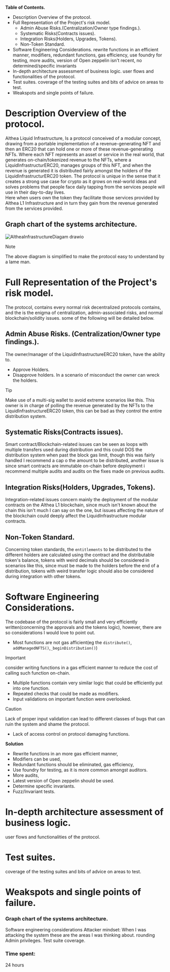 **Table of Contents.**
- Description Overview of the protocol.
- Full Representation of the Project's risk model.
    * Admin Abuse Risks.(Centralization/Owner type findings.).         
    * Systematic Risks(Contracts issues).
    * Integration Risks(Holders, Upgrades, Tokens).
    * Non-Token Standard.
- Software Engineering Considerations.
rewrite functions in an efficient manner,
modifiers, redundant functions, gas efficiency, use foundry for testing, more audits, version of Open zeppelin isn't recent, no determined/specific invariants
- In-depth architecture assessment of business logic.
user flows and functionalities of the protocol.
- Test suites.
coverage of the testing suites and bits of advice on areas to test.
- Weakspots and single points of failure.











# Description Overview of the protocol.

Althea Liquid Infrastructure, Is a protocol conceived of a modular concept, drawing from a portable implementation of a revenue-generating NFT and then an ERC20 that can hold one or more of these revenue-generating NFTs. Where each NFT represents an asset or service in the real world, that generates on-chain/tokenized revenue to the NFTs, where a LiquidInfrastructurERC20, manages groups of this NFT, and when the revenue is generated it is distributed fairly amongst the holders of the LiquidInfrastructurERC20 token.
The protocol is unique in the sense that it creates a strong use case for crypto as it grows on real-world ideas and solves problems that people face daily tapping from the services people will use in their day-to-day lives.  
Here when users own the token they facilitate those services provided by Althea L1 Infrastructure and in turn they gain from the revenue generated from the services provided. 

## Graph chart of the systems architecture.
![AltheaInfrastructureDiagam drawio](https://github.com/shealtielanz/base/assets/126171088/3efbc81c-d0ec-4edc-9eed-49c016b9b5c2)

> [!NOTE]
> The above diagram is simplified to make the protocol easy to understand by a lame man.
# Full Representation of the Project's risk model.
The protocol, contains every normal risk decentralized protocols contains, and the is the enigma of centralization, admin-associated risks, and normal blockchain/solidity issues. some of the following will be detailed below.
## Admin Abuse Risks. (Centralization/Owner type findings.).      
The owner/manager of the LiquidInfrastructureERC20 token, have the ability to.
- Approve Holders.
- Disapprove holders.
In a scenario of misconduct the owner can wreck the holders.
> [!TIP] 
> Make use of a multi-sig wallet to avoid extreme scenarios like this.
This owner is in charge of polling the revenue generated by the NFTs to the LiquidInfrastructureERC20 token, this can be bad as they control the entire distribution system.
## Systematic Risks(Contracts issues).
Smart contract/Blockchain-related issues can be seen as loops with multiple transfers used during distribution and this could DOS the distribution system when past the block gas limit, though this was fairly handled I recommend a cap o the amount to be distributed, another issue is since smart contracts are immutable on-chain before deployment i recommend multiple audits and audits on the fixes made on previous audits.
## Integration Risks(Holders, Upgrades, Tokens).
Integration-related issues concern mainly the deployment of the modular contracts on the Althea L1 blockchain, since much isn't known about the chain this isn't much I can say on the one, but issues affecting the nature of the blockchain could deeply affect the LiquidInfrastructure modular contracts.
## Non-Token Standard.
Concerning token standards, the `entitlements` to be distributed to the different holders are calculated using the contract and the distributable token's balance, tokens with weird decimals should be considered in scenarios like this, since must be made to the holders before the end of a distribution, tokens with weird transfer logic should also be considered during integration with other tokens.
# Software Engineering Considerations.
The codebase of the protocol is fairly small and very efficiently written(concerning the approvals and the tokens logic), however, there are so considerations I would love to point out.
- Most functions are not gas afficient(eg the `distribute()`, `addManagedNFTS()`,`_beginDistribution()`)
> [!IMPORTANT] 
> consider writing functions in a gas efficient manner to reduce the cost of calling such function on-chain. 

- Multiple functions contain very similar logic that could be efficiently put into one function.
- Repeated checks that could be made as modifiers.
- Input validations on important function were overlooked.
> [!CAUTION]
> Lack of proper input validation can lead to different classes of bugs that can ruin the system and shame the protocol.

- Lack of access control on protocol damaging functions.

**Solution**

- Rewrite functions in an more gas efficient manner,
- Modifiers can be used, 
- Redundant functions should be eliminated, gas efficiency, 
- Use foundry for testing, as it is more common amongst auditors.
- More audits, 
- Latest version of Open zeppelin should be used.
- Determine specific invariants.
- Fuzz/Invariant tests. 

# In-depth architecture assessment of business logic.
user flows and functionalities of the protocol.
# Test suites.
coverage of the testing suites and bits of advice on areas to test.
# Weakspots and single points of failure.













### Graph chart of the systems architecture.


Software engineering considerations
Attacker mindset: When I was attacking the system these are the areas I was thinking about. rounding
Admin privileges.
Test suite coverage.











### Time spent:
24 hours